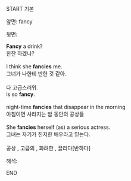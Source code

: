 START
기본

앞면:
fancy


뒷면:
<div><b>Fancy</b> a drink? </div><div>한잔 하겠나?<br><br><div>I think she <b>fancies</b> me. </div><div>그녀가 나한테 반한 것 같아.<br><br><div><div>다 고급스러워.</div></div><div><div>is so <strong>fancy</strong>.</div></div><br><div>night-time <b>fancies</b> that disappear in the morning</div><div>아침이면 사라지는 밤 동안의 공상들<br><br><div>She <b>fancies</b> herself (as) a serious actress.</div><div>그녀는 자기가 진지한 배우라고 믿는다.<br><br>공상 , 고급의 , 화려한 , 끌리다[반하다]</div></div></div></div>


해석:

END